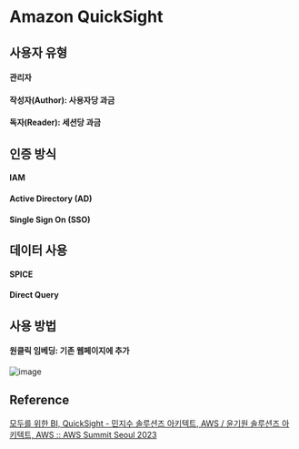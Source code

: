 # Amazon QuickSight

## 사용자 유형

#### 관리자
#### 작성자(Author): 사용자당 과금
#### 독자(Reader): 세션당 과금

## 인증 방식

#### IAM
#### Active Directory (AD)
#### Single Sign On (SSO)

## 데이터 사용 

#### SPICE

#### Direct Query

## 사용 방법

#### 원클릭 임베딩: 기존 웹페이지에 추가

![image](https://github.com/kyopark2014/quicksight/assets/52392004/b0d6c466-3b0a-4f7d-b9c4-7dda7845e3fc)

## Reference

[모두를 위한 BI, QuickSight - 민지수 솔루션즈 아키텍트, AWS / 윤기원 솔루션즈 아키텍트, AWS :: AWS Summit Seoul 2023](https://www.youtube.com/watch?v=7V28RjcQY5s)
